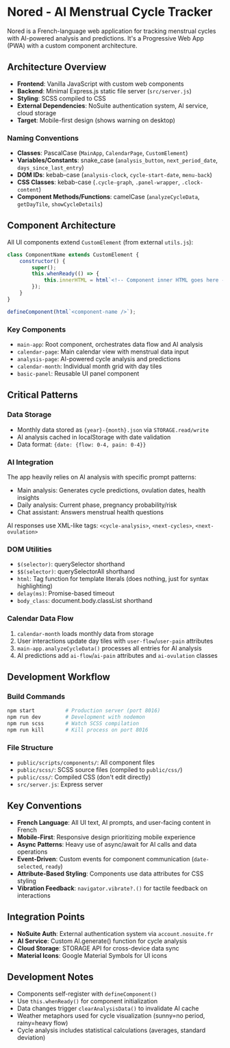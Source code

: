 # Nored - AI Menstrual Cycle Tracker

Nored is a French-language web application for tracking menstrual cycles with AI-powered analysis and predictions. It's a Progressive Web App (PWA) with a custom component architecture.

## Architecture Overview

-   **Frontend**: Vanilla JavaScript with custom web components
-   **Backend**: Minimal Express.js static file server (`src/server.js`)
-   **Styling**: SCSS compiled to CSS
-   **External Dependencies**: NoSuite authentication system, AI service, cloud storage
-   **Target**: Mobile-first design (shows warning on desktop)

### Naming Conventions

-   **Classes**: PascalCase (`MainApp`, `CalendarPage`, `CustomElement`)
-   **Variables/Constants**: snake_case (`analysis_button`, `next_period_date`, `days_since_last_entry`)
-   **DOM IDs**: kebab-case (`analysis-clock`, `cycle-start-date`, `menu-back`)
-   **CSS Classes**: kebab-case (`.cycle-graph`, `.panel-wrapper`, `.clock-content`)
-   **Component Methods/Functions**: camelCase (`analyzeCycleData`, `getDayTile`, `showCycleDetails`)

## Component Architecture

All UI components extend `CustomElement` (from external `utils.js`):

```javascript
class ComponentName extends CustomElement {
	constructor() {
		super();
		this.whenReady(() => {
			this.innerHTML = html`<!-- Component inner HTML goes here -->`;
		});
	}
}

defineComponent(html`<component-name />`);
```

### Key Components

-   `main-app`: Root component, orchestrates data flow and AI analysis
-   `calendar-page`: Main calendar view with menstrual data input
-   `analysis-page`: AI-powered cycle analysis and predictions
-   `calendar-month`: Individual month grid with day tiles
-   `basic-panel`: Reusable UI panel component

## Critical Patterns

### Data Storage

-   Monthly data stored as `{year}-{month}.json` via `STORAGE.read/write`
-   AI analysis cached in localStorage with date validation
-   Data format: `{date: {flow: 0-4, pain: 0-4}}`

### AI Integration

The app heavily relies on AI analysis with specific prompt patterns:

-   Main analysis: Generates cycle predictions, ovulation dates, health insights
-   Daily analysis: Current phase, pregnancy probability/risk
-   Chat assistant: Answers menstrual health questions

AI responses use XML-like tags: `<cycle-analysis>`, `<next-cycles>`, `<next-ovulation>`

### DOM Utilities

-   `$(selector)`: querySelector shorthand
-   `$$(selector)`: querySelectorAll shorthand
-   `html`: Tag function for template literals (does nothing, just for syntax highlighting)
-   `delay(ms)`: Promise-based timeout
-   `body_class`: document.body.classList shorthand

### Calendar Data Flow

1. `calendar-month` loads monthly data from storage
2. User interactions update day tiles with `user-flow`/`user-pain` attributes
3. `main-app.analyzeCycleData()` processes all entries for AI analysis
4. AI predictions add `ai-flow`/`ai-pain` attributes and `ai-ovulation` classes

## Development Workflow

### Build Commands

```bash
npm start          # Production server (port 8016)
npm run dev        # Development with nodemon
npm run scss       # Watch SCSS compilation
npm run kill       # Kill process on port 8016
```

### File Structure

-   `public/scripts/components/`: All component files
-   `public/scss/`: SCSS source files (compiled to `public/css/`)
-   `public/css/`: Compiled CSS (don't edit directly)
-   `src/server.js`: Express server

## Key Conventions

-   **French Language**: All UI text, AI prompts, and user-facing content in French
-   **Mobile-First**: Responsive design prioritizing mobile experience
-   **Async Patterns**: Heavy use of async/await for AI calls and data operations
-   **Event-Driven**: Custom events for component communication (`date-selected`, `ready`)
-   **Attribute-Based Styling**: Components use data attributes for CSS styling
-   **Vibration Feedback**: `navigator.vibrate?.()` for tactile feedback on interactions

## Integration Points

-   **NoSuite Auth**: External authentication system via `account.nosuite.fr`
-   **AI Service**: Custom AI.generate() function for cycle analysis
-   **Cloud Storage**: STORAGE API for cross-device data sync
-   **Material Icons**: Google Material Symbols for UI icons

## Development Notes

-   Components self-register with `defineComponent()`
-   Use `this.whenReady()` for component initialization
-   Data changes trigger `clearAnalysisData()` to invalidate AI cache
-   Weather metaphors used for cycle visualization (sunny=no period, rainy=heavy flow)
-   Cycle analysis includes statistical calculations (averages, standard deviation)

